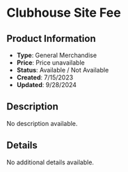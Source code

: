 # Clubhouse Site Fee

## Product Information
- **Type**: General Merchandise
- **Price**: Price unavailable
- **Status**: Available / Not Available
- **Created**: 7/15/2023
- **Updated**: 9/28/2024

## Description
No description available.



## Details
No additional details available.
